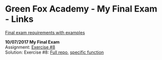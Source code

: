 # Green Fox Academy - My Final Exam - Links

[Final exam requirements with examples](final-java.md)

**10/07/2017 My Final Exam**  
Assignment: [Exercise #8](https://github.com/greenfox-academy/zerda-final-exam#8)  
Solution: Exercise #8: [Full repo](https://github.com/seed0forever/lagopus-final-exam), [specific function](https://github.com/seed0forever/lagopus-final-exam/blob/eb14c145767f666550f2da5a8c826bb6669d2e4b/src/main/java/exercise8/utility/SequenceUtil.java)


